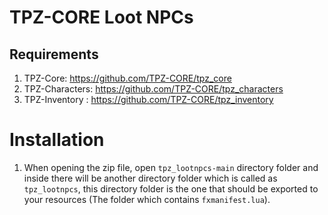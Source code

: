 # TPZ-CORE Loot NPCs

## Requirements

1. TPZ-Core: https://github.com/TPZ-CORE/tpz_core
2. TPZ-Characters: https://github.com/TPZ-CORE/tpz_characters
3. TPZ-Inventory : https://github.com/TPZ-CORE/tpz_inventory
   
# Installation

1. When opening the zip file, open `tpz_lootnpcs-main` directory folder and inside there will be another directory folder which is called as `tpz_lootnpcs`, this directory folder is the one that should be exported to your resources (The folder which contains `fxmanifest.lua`).